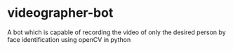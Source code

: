 # videographer-bot
A bot which is capable of recording the video of only the desired person by face identification using openCV in python
